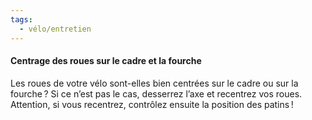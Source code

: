 ```yaml
---
tags:
  - vélo/entretien
---
```



#### Centrage des roues sur le cadre et la fourche
Les roues de votre vélo sont-elles bien centrées sur le cadre ou sur la fourche ? Si ce n’est pas le cas, desserrez l’axe et recentrez vos roues. Attention, si vous recentrez, contrôlez ensuite la position des patins !